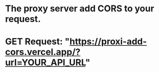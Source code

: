 # The proxy server add CORS to your request.
# GET Request: "https://proxi-add-cors.vercel.app/?url=YOUR_API_URL"